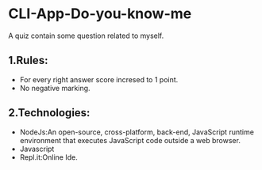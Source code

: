 # CLI-App-Do-you-know-me

A quiz contain some question related to myself. 

## 1.Rules:
   * For every right answer score incresed to 1 point.
   * No negative marking.
## 2.Technologies:
   * NodeJs:An open-source, cross-platform, back-end, JavaScript runtime environment that executes JavaScript code outside a web browser.
   * Javascript
   * Repl.it:Online Ide.
